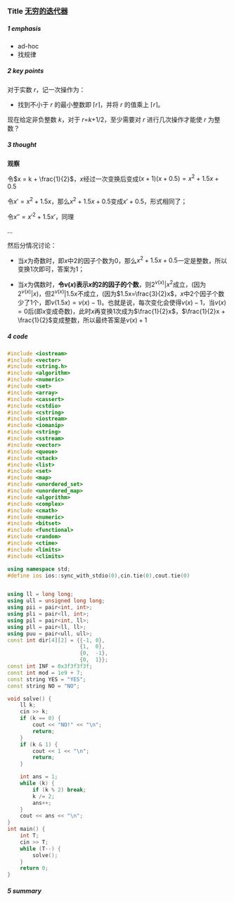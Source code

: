 ### Title [无穷的迭代器](https://www.luogu.com.cn/problem/P11310?contestId=183429)

##### 1 emphasis

- ad-hoc
- 找规律



##### 2 key points

 对于实数 *r*，记一次操作为：

- 找到不小于 *r* 的最小整数即 ⌈*r*⌉，并将 *r* 的值乘上 ⌈*r*⌉。

现在给定非负整数 *k*，对于 *r*=*k*+1/2，至少需要对 *r* 进行几次操作才能使 *r* 为整数？



##### 3 thought

**观察**

令$x = k + \frac{1}{2}$，$x$经过一次变换后变成$(x + 1)(x + 0.5) = x^2 + 1.5x + 0.5$

令$x' = x^2+1.5x$，那么$x^2 + 1.5x + 0.5$变成$x'+0.5$，形式相同了；

令$x''=x'^2+1.5x'$，同理

...

然后分情况讨论：

- 当$x$为奇数时，即$x$中$2$的因子个数为$0$，那么$x^2 + 1.5x + 0.5$一定是整数，所以变换$1$次即可，答案为$1$；

- 当$x$为偶数时，**令$v(x)$表示$x$的$2$的因子的个数**，则$2^{v(x)}|x^2$成立，(因为$2^{v(x)}|x$)，但$2^{v(x)}|1.5x$不成立，(因为$1.5x=\frac{3}{2}x$，$x$中$2$个因子个数少了$1$个，即$v(1.5x) = v(x) - 1$)。也就是说，每次变化会使得$v(x)-1$，当$v(x)=0$后(即$x$变成奇数)，此时$x$再变换$1$次成为$\frac{1}{2}x$，$\frac{1}{2}x + \frac{1}{2}$变成整数，所以最终答案是$v(x)+1$

    

##### 4 code

```cpp
#include <iostream>
#include <vector>
#include <string.h>
#include <algorithm>
#include <numeric>
#include <set>
#include <array>
#include <cassert>
#include <cstdio>
#include <cstring>
#include <iostream>
#include <iomanip>
#include <string>
#include <sstream>
#include <vector>
#include <queue>
#include <stack>
#include <list>
#include <set>
#include <map>
#include <unordered_set>
#include <unordered_map>
#include <algorithm>
#include <complex>
#include <cmath>
#include <numeric>
#include <bitset>
#include <functional>
#include <random>
#include <ctime>
#include <limits>
#include <climits>

using namespace std;
#define ios ios::sync_with_stdio(0),cin.tie(0),cout.tie(0)


using ll = long long;
using ull = unsigned long long;
using pii = pair<int, int>;
using pli = pair<ll, int>;
using pil = pair<int, ll>;
using pll = pair<ll, ll>;
using puu = pair<ull, ull>;
const int dir[4][2] = {{-1, 0},
                       {1,  0},
                       {0,  -1},
                       {0,  1}};
const int INF = 0x3f3f3f3f;
const int mod = 1e9 + 7;
const string YES = "YES";
const string NO = "NO";

void solve() {
    ll k;
    cin >> k;
    if (k == 0) {
        cout << "NO!" << "\n";
        return;
    }
    if (k & 1) {
        cout << 1 << "\n";
        return;
    }

    int ans = 1;
    while (k) {
        if (k % 2) break;
        k /= 2;
        ans++;
    }
    cout << ans << "\n";
}
int main() {
    int T;
    cin >> T;
    while (T--) {
        solve();
    }
    return 0;
}
```



##### 5 summary

